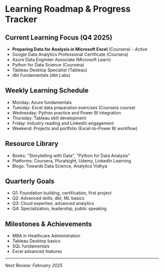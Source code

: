 # Learning Roadmap & Progress Tracker

## Current Learning Focus (Q4 2025)
- **Preparing Data for Analysis in Microsoft Excel** (Coursera) - *Active*
- Google Data Analytics Professional Certificate (Coursera)
- Azure Data Engineer Associate (Microsoft Learn)
- Python for Data Science (Coursera)
- Tableau Desktop Specialist (Tableau)
- dbt Fundamentals (dbt Labs)

## Weekly Learning Schedule
- Monday: Azure fundamentals
- Tuesday: Excel data preparation exercises (Coursera course)
- Wednesday: Python practice and Power BI integration
- Thursday: Tableau skill development
- Friday: Industry reading and LinkedIn engagement
- Weekend: Projects and portfolio (Excel-to-Power BI workflow)

## Resource Library
- Books: "Storytelling with Data", "Python for Data Analysis"
- Platforms: Coursera, Pluralsight, Udemy, LinkedIn Learning
- Blogs: Towards Data Science, Analytics Vidhya

## Quarterly Goals
- Q1: Foundation building, certification, first project
- Q2: Advanced skills, dbt, ML basics
- Q3: Cloud expertise, advanced analytics
- Q4: Specialization, leadership, public speaking

## Milestones & Achievements
- MBA in Healthcare Administration
- Tableau Desktop basics
- SQL fundamentals
- Excel advanced features

---
*Next Review: February 2025*
